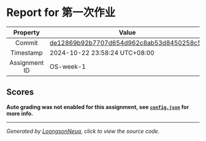 # Report for 第一次作业

| Property | Value |
|:--------:|-------|
| Commit | [de12869b92b7707d654d962c8ab53d8450258c5a](https://github.com/Loongson-neuq/linux-01-ZhuYitong-debug/tree/de12869b92b7707d654d962c8ab53d8450258c5a) |
| Timestamp | 2024-10-22 23:58:24 UTC+08:00 |
| Assignment ID | OS-week-1 |
## Scores
**Auto grading was not enabled for this assignment, see [`config.json`](https://github.com/Loongson-neuq/linux-01-ZhuYitong-debug/blob/de12869b92b7707d654d962c8ab53d8450258c5a/.assignment/config.json) for more info.**

-----------
*Generated by [LoongsonNeuq](https://github.com/Loongson-Neuq/LoongsonNeuq), click to view the source code.*
